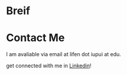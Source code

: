 # Breif

# Contact Me
I am avaliable via email at lifen dot iupui at edu.

get connected with me in [Linkedin](https://www.linkedin.com/in/feng-li-30aa7911b/)!



